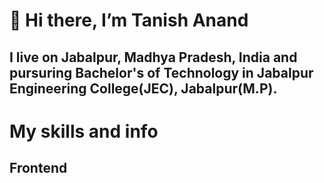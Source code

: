 #  👋 Hi there, I’m Tanish Anand
## I live on Jabalpur, Madhya Pradesh, India and pursuring Bachelor's of Technology in Jabalpur Engineering College(JEC), Jabalpur(M.P).

# My skills and info 
## Frontend
